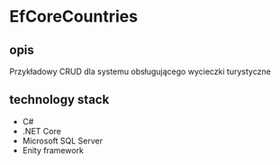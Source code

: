 # EfCoreCountries
## opis
Przykładowy CRUD dla systemu obsługującego wycieczki turystyczne

## technology stack
* C#
* .NET Core
* Microsoft SQL Server
* Enity framework
